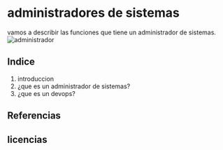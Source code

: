 # administradores de sistemas
vamos a describir las funciones que tiene un administrador de sistemas.
![administrador](https://encrypted-tbn0.gstatic.com/images?q=tbn:ANd9GcQ8ylEus4CA3L7y73XUdrMXHIteVx4-6ZhXeQ&usqp=CAU)
## Indice
1. introduccion
2. ¿que es un administrador de sistemas?
3. ¿que es un devops?
## Referencias

## licencias
